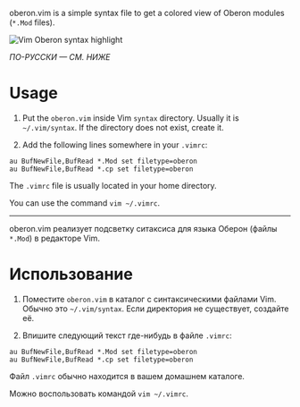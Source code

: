 oberon.vim is a simple syntax file to get a colored view
of Oberon modules (`*.Mod` files).

![Vim Oberon syntax highlight](https://free.oberon.org/images/oberon_vim_syntax.png)

*ПО-РУССКИ — СМ. НИЖЕ*

Usage
=====

1. Put the `oberon.vim` inside Vim `syntax` directory.
   Usually it is `~/.vim/syntax`.
   If the directory does not exist, create it.

2. Add the following lines somewhere in your `.vimrc`:
```
au BufNewFile,BufRead *.Mod set filetype=oberon
au BufNewFile,BufRead *.cp set filetype=oberon
```

The `.vimrc` file is usually located in your home directory.

You can use the command `vim ~/.vimrc`.

______

oberon.vim реализует подсветку ситаксиса для языка Оберон
(файлы `*.Mod`) в редакторе Vim.

Использование
=============

1. Поместите `oberon.vim` в каталог с синтаксическими файлами Vim.
Обычно это `~/.vim/syntax`. Если директория не существует, создайте её.

2. Впишите следующий текст где-нибудь в файле `.vimrc`:
```
au BufNewFile,BufRead *.Mod set filetype=oberon
au BufNewFile,BufRead *.cp set filetype=oberon
```

Файл `.vimrc` обычно находится в вашем домашнем каталоге.

Можно воспользовать командой `vim ~/.vimrc`.
